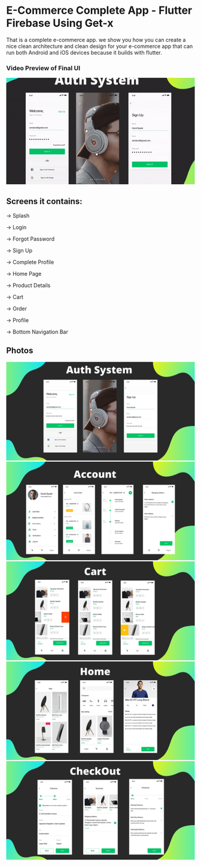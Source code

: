 # E-Commerce Complete App - Flutter Firebase Using Get-x

That is a complete e-commerce app.
we show you how you can create a nice
clean architecture and clean design for your e-commerce app that can
run both Android and iOS devices because it builds with flutter.


### Video Preview of Final UI

![Preview](/intro.gif)

## Screens it contains:

-> Splash

-> Login

-> Forgot Password

-> Sign Up

-> Complete Profile

-> Home Page

-> Product Details

-> Cart

-> Order

-> Profile

-> Bottom Navigation Bar

## Photos
![Preview](/Auth.png)
![Preview](Account.png)
![Preview](Cart.png)
![Preview](Home.png)
![Preview](CheckOut.png)
